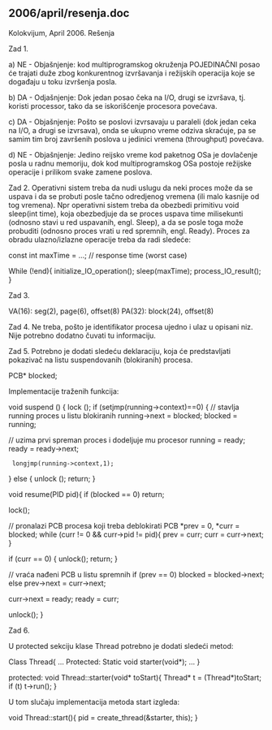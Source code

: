 2006/april/resenja.doc
--------------------------------------------------------------------------------


Kolokvijum, April 2006.
Rešenja

Zad 1.

a)  NE - Objašnjenje: kod multiprogramskog okruženja POJEDINAČNI posao će trajati
duže zbog konkurentnog izvršavanja i režijskih operacija koje se događaju u toku
izvršenja posla.

b) DA - Odjašnjenje: Dok jedan posao čeka na I/O, drugi se izvršava, tj. koristi processor,
tako da se iskorišćenje procesora povećava.

c) DA - Objašnjenje: Pošto se poslovi izvrsavaju u paraleli (dok jedan ceka na I/O, a
drugi se izvrsava),  onda se ukupno vreme odziva skraćuje,  pa se samim tim broj
završenih poslova u jedinici vremena (throughput) povećava.

d) NE - Objašnjenje: Jedino reijsko vreme kod paketnog OSa je dovlačenje posla u radnu
memoriju, dok kod multiprogramskog OSa postoje režijske operacije i prilikom svake
zamene poslova.

Zad 2. Operativni sistem treba da nudi uslugu da neki proces može da se uspava i da se
probuti posle tačno odredjenog vremena (ili malo kasnije od tog vremena).   Npr
operativni sistem treba da obezbedi primitivu void sleep(int time),  koja
obezbedjuje da se proces uspava time milisekunti (odnosno stavi u red uspavanih, engl.
Sleep), a da se posle toga može probuditi (odnosno proces vrati u red spremnih, engl.
Ready). Proces za obradu ulazno/izlazne operacije treba da radi sledeće:

 const int maxTime = ...; // response time (worst case)

 While (!end){
  initialize_IO_operation();
  sleep(maxTime);
  process_IO_result();
 }

Zad 3.

VA(16): seg(2), page(6), offset(8)
PA(32): block(24), offset(8)

Zad 4. Ne treba, pošto je identifikator procesa ujedno i ulaz u opisani niz. Nije potrebno
dodatno čuvati tu informaciju.





Zad 5. Potrebno je dodati sledeću deklaraciju, koja će predstavljati pokazivač na listu
suspendovanih (blokiranih) procesa.

PCB* blocked;

Implementacije traženih funkcija:

void suspend () {
  lock ();
  if (setjmp(running->context)==0) {
 // stavlja running proces u listu blokiranih
running->next = blocked;
blocked = running;

// uzima prvi spreman proces i dodeljuje mu procesor
running = ready;
ready = ready->next;

     longjmp(running->context,1);
  } else {
     unlock ();
return;
}

void resume(PID pid){
if (blocked == 0) return;

 lock();

 // pronalazi PCB procesa koji treba deblokirati
 PCB *prev = 0, *curr = blocked;
 while (curr != 0 && curr->pid != pid){
  prev = curr;
  curr = curr->next;
 }

 if (curr == 0) { unlock(); return; }

 // vraća nađeni PCB u listu spremnih
 if (prev == 0) blocked = blocked->next;
 else prev->next = curr->next;

 curr->next = ready;
 ready = curr;

 unlock();
}

Zad 6.

U protected sekciju klase Thread potrebno je dodati sledeći metod:

Class Thread{
   ...
Protected:
 Static void starter(void*);
   ...
}

protected:
void Thread::starter(void* toStart){
 Thread* t = (Thread*)toStart;
 if (t) t->run();
}

U tom slučaju implementacija metoda start izgleda:

void Thread::start(){
 pid = create_thread(&starter, this);
}

